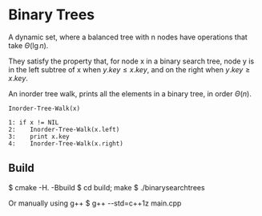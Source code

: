 # Binary Trees

A dynamic set, where a balanced tree with n nodes have operations that take $`\Theta \left(\lg n\right)`$.

They satisfy the property that, for node x in a binary search tree, node y is in the left subtree of x when $`y.key \leq x.key`$, and on the right when $`y.key \geq x.key`$.

An inorder tree walk, prints all the elements in a binary tree, in order $`\Theta \left(n\right)`$.

```
Inorder-Tree-Walk(x)

1: if x != NIL
2:    Inorder-Tree-Walk(x.left)
3:    print x.key
4:    Inorder-Tree-Walk(x.right)

```
## Build

$ cmake -H. -Bbuild
$ cd build; make
$ ./binarysearchtrees

Or manually using g++
$ g++ --std=c++1z main.cpp